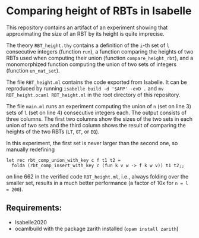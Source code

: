 # Comparing height of RBTs in Isabelle

This repository contains an artifact of an experiment showing
that approximating the size of an RBT by its height is quite imprecise.

The theory `RBT_height.thy` contains a definition of the `i`-th set
of `l` consecutive integers (function `run`), a function
comparing the heights of two RBTs used when computing their union
(function `compare_height_rbt`), and a monomorphized function
computing the union of two sets of integers (function `un_nat_set`).

The file `RBT_height.ml` contains the code exported from Isabelle.
It can be reproduced by running
`isabelle build -d '$AFP' -evD .` and `mv RBT_height.ocaml RBT_height.ml`
in the root directory of this repository.

The file `main.ml` runs an experiment computing the union of
`n` (set on line 3) sets of `l` (set on line 4) consecutive integers each.
The output consists of three columns. The first two columns show the sizes
of the two sets in each union of two sets and the third column
shows the result of comparing the heights of the two RBTs
(`LT`, `GT`, or `EQ`).

In this experiment, the first set is never larger than the second one,
so manually redefining
```
let rec rbt_comp_union_with_key c f t1 t2 =
  folda (rbt_comp_insert_with_key c (fun k v w -> f k w v)) t1 t2;;
```
on line 662 in the verified code `RBT_height.ml`,
i.e., always folding over the smaller set, results in a much better performance
(a factor of 10x for `n = l = 200`).

## Requirements:
  - Isabelle2020
  - ocamlbuild with the package zarith installed (`opam install zarith`)
